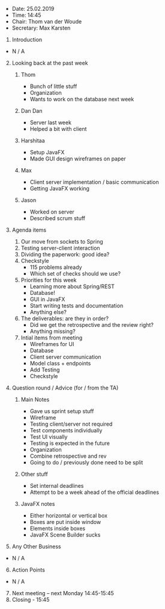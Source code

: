 - Date: 25.02.2019
- Time: 14:45
- Chair: Thom van der Woude
- Secretary: Max Karsten

1.	Introduction
- N / A

2.  Looking back at the past week

    1. Thom
        - Bunch of little stuff
        - Organization
        - Wants to work on the database next week

    2. Dan Dan
        - Server last week
        - Helped a bit with client

    3. Harshitaa 
        - Setup JavaFX
        - Made GUI design wireframes on paper

    4. Max 
        - Client server implementation / basic communication
        - Getting JavaFX working

    5. Jason
        - Worked on server
        - Described scrum stuff

3.	Agenda items

	1. Our move from sockets to Spring
    2. Testing server-client interaction
    3. Dividing the paperwork: good idea?
	4. Checkstyle
		- 115 problems already
		- Which set of checks should we use?
    5. Priorities for this week
        - Learning more about Spring/REST
        - Database!
        - GUI in JavaFX
        - Start writing tests and documentation
        - Anything else?
	6. The deliverables: are they in order?
        - Did we get the retrospective and the review right?
		- Anything missing?
	7. Intial items from meeting 
        - Wireframes for UI
        - Database
        - Client server communication 
        - Model class + endpoints 
        - Add Testing
        - Checkstyle

4.  Question round / Advice (for / from the TA)
    
    1. Main Notes
        - Gave us sprint setup stuff
        - Wireframe 
        - Testing client/server not required
        - Test components individually 
        - Test UI visually 
        - Testing is expected in the future
        - Organization 
        - Combine retrospective and rev
        - Going to do / previously done need to be split
    2. Other stuff
        - Set internal deadlines
        - Attempt to be a week ahead of the official deadlines

    3. JavaFX notes
        - Either horizontal or vertical box
        - Boxes are put inside window
        - Elements inside boxes 
        - JavaFX Scene Builder sucks

5.	Any Other Business
- N / A
6.	Action Points
- N / A
7.	Next meeting – next Monday 14:45-15:45 
8.	Closing - 15:45